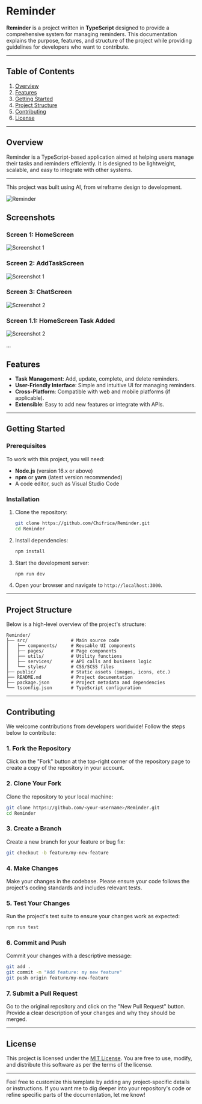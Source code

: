 # Reminder

**Reminder** is a project written in **TypeScript** designed to provide a comprehensive system for managing reminders. This documentation explains the purpose, features, and structure of the project while providing guidelines for developers who want to contribute.

---

## Table of Contents

1. [Overview](#overview)
2. [Features](#features)
3. [Getting Started](#getting-started)
4. [Project Structure](#project-structure)
5. [Contributing](#contributing)
6. [License](#license)

---

## Overview

Reminder is a TypeScript-based application aimed at helping users manage their tasks and reminders efficiently. It is designed to be lightweight, scalable, and easy to integrate with other systems.

---
This project was built using AI, from wireframe design to development.

![Reminder](assets/images/Reminder.png)

## Screenshots

### Screen 1: HomeScreen
![Screenshot 1](assets/images/screenshot1.png)

### Screen 2: AddTaskScreen
![Screenshot 1](assets/images/screenshot1.png)

### Screen 3: ChatScreen
![Screenshot 2](assets/images/screenshot3.png)

### Screen 1.1: HomeScreen Task Added
![Screenshot 2](assets/images/screenshot1(2).png)

...

## Features

- **Task Management**: Add, update, complete, and delete reminders.
- **User-Friendly Interface**: Simple and intuitive UI for managing reminders.
- **Cross-Platform**: Compatible with web and mobile platforms (if applicable).
- **Extensible**: Easy to add new features or integrate with APIs.

---

## Getting Started

### Prerequisites

To work with this project, you will need:

- **Node.js** (version 16.x or above)
- **npm** or **yarn** (latest version recommended)
- A code editor, such as Visual Studio Code

### Installation

1. Clone the repository:

   ```bash
   git clone https://github.com/Chifrica/Reminder.git
   cd Reminder
   ```

2. Install dependencies:

   ```bash
   npm install
   ```

3. Start the development server:

   ```bash
   npm run dev
   ```

4. Open your browser and navigate to `http://localhost:3000`.

---

## Project Structure

Below is a high-level overview of the project's structure:

```
Reminder/
├── src/                # Main source code
│   ├── components/     # Reusable UI components
│   ├── pages/          # Page components
│   ├── utils/          # Utility functions
│   ├── services/       # API calls and business logic
│   └── styles/         # CSS/SCSS files
├── public/             # Static assets (images, icons, etc.)
├── README.md           # Project documentation
├── package.json        # Project metadata and dependencies
└── tsconfig.json       # TypeScript configuration
```

---

## Contributing

We welcome contributions from developers worldwide! Follow the steps below to contribute:

### 1. Fork the Repository

Click on the "Fork" button at the top-right corner of the repository page to create a copy of the repository in your account.

### 2. Clone Your Fork

Clone the repository to your local machine:

```bash
git clone https://github.com/<your-username>/Reminder.git
cd Reminder
```

### 3. Create a Branch

Create a new branch for your feature or bug fix:

```bash
git checkout -b feature/my-new-feature
```

### 4. Make Changes

Make your changes in the codebase. Please ensure your code follows the project's coding standards and includes relevant tests.

### 5. Test Your Changes

Run the project's test suite to ensure your changes work as expected:

```bash
npm run test
```

### 6. Commit and Push

Commit your changes with a descriptive message:

```bash
git add .
git commit -m "Add feature: my new feature"
git push origin feature/my-new-feature
```

### 7. Submit a Pull Request

Go to the original repository and click on the "New Pull Request" button. Provide a clear description of your changes and why they should be merged.

---

## License

This project is licensed under the [MIT License](LICENSE). You are free to use, modify, and distribute this software as per the terms of the license.

---

Feel free to customize this template by adding any project-specific details or instructions. If you want me to dig deeper into your repository's code or refine specific parts of the documentation, let me know!
